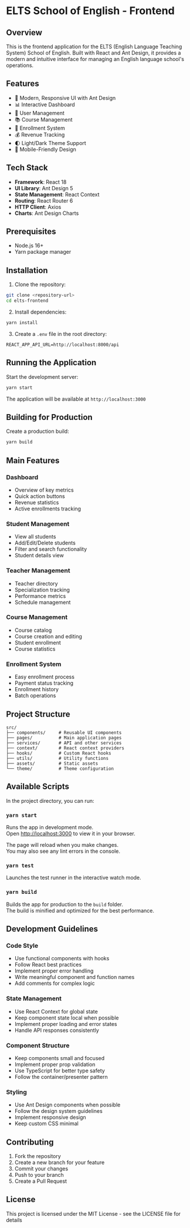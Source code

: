 # ELTS School of English - Frontend

## Overview
This is the frontend application for the ELTS (English Language Teaching System) School of English. Built with React and Ant Design, it provides a modern and intuitive interface for managing an English language school's operations.

## Features
- 🎨 Modern, Responsive UI with Ant Design
- 📊 Interactive Dashboard
- 👥 User Management
- 📚 Course Management
- 📝 Enrollment System
- 💰 Revenue Tracking
- 🌓 Light/Dark Theme Support
- 📱 Mobile-Friendly Design

## Tech Stack
- **Framework**: React 18
- **UI Library**: Ant Design 5
- **State Management**: React Context
- **Routing**: React Router 6
- **HTTP Client**: Axios
- **Charts**: Ant Design Charts

## Prerequisites
- Node.js 16+
- Yarn package manager

## Installation

1. Clone the repository:
```bash
git clone <repository-url>
cd elts-frontend
```

2. Install dependencies:
```bash
yarn install
```

3. Create a `.env` file in the root directory:
```env
REACT_APP_API_URL=http://localhost:8000/api
```

## Running the Application

Start the development server:
```bash
yarn start
```

The application will be available at `http://localhost:3000`

## Building for Production

Create a production build:
```bash
yarn build
```

## Main Features

### Dashboard
- Overview of key metrics
- Quick action buttons
- Revenue statistics
- Active enrollments tracking

### Student Management
- View all students
- Add/Edit/Delete students
- Filter and search functionality
- Student details view

### Teacher Management
- Teacher directory
- Specialization tracking
- Performance metrics
- Schedule management

### Course Management
- Course catalog
- Course creation and editing
- Student enrollment
- Course statistics

### Enrollment System
- Easy enrollment process
- Payment status tracking
- Enrollment history
- Batch operations

## Project Structure

```
src/
├── components/     # Reusable UI components
├── pages/          # Main application pages
├── services/       # API and other services
├── context/        # React context providers
├── hooks/          # Custom React hooks
├── utils/          # Utility functions
├── assets/         # Static assets
└── theme/          # Theme configuration
```

## Available Scripts

In the project directory, you can run:

### `yarn start`

Runs the app in development mode.\
Open [http://localhost:3000](http://localhost:3000) to view it in your browser.

The page will reload when you make changes.\
You may also see any lint errors in the console.

### `yarn test`

Launches the test runner in the interactive watch mode.

### `yarn build`

Builds the app for production to the `build` folder.\
The build is minified and optimized for the best performance.

## Development Guidelines

### Code Style
- Use functional components with hooks
- Follow React best practices
- Implement proper error handling
- Write meaningful component and function names
- Add comments for complex logic

### State Management
- Use React Context for global state
- Keep component state local when possible
- Implement proper loading and error states
- Handle API responses consistently

### Component Structure
- Keep components small and focused
- Implement proper prop validation
- Use TypeScript for better type safety
- Follow the container/presenter pattern

### Styling
- Use Ant Design components when possible
- Follow the design system guidelines
- Implement responsive design
- Keep custom CSS minimal

## Contributing

1. Fork the repository
2. Create a new branch for your feature
3. Commit your changes
4. Push to your branch
5. Create a Pull Request

## License

This project is licensed under the MIT License - see the LICENSE file for details
